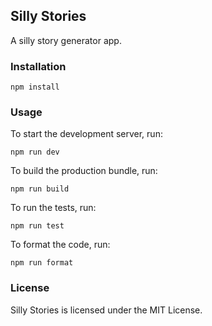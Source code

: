 ## Silly Stories

A silly story generator app.

### Installation

`npm install`

### Usage

To start the development server, run:

`npm run dev`

To build the production bundle, run:

`npm run build`

To run the tests, run:

`npm run test`

To format the code, run:

`npm run format`

### License

Silly Stories is licensed under the MIT License.
